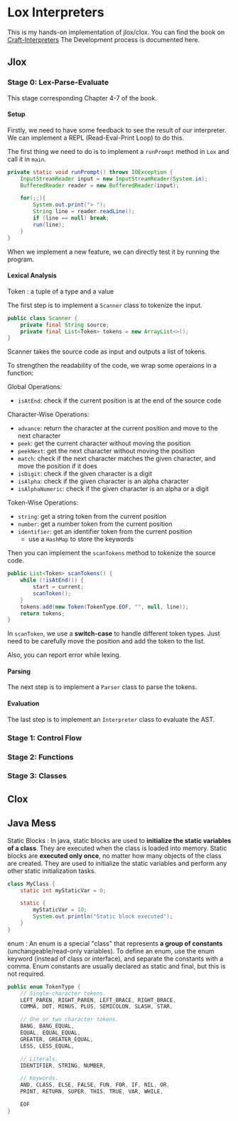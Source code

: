 # Lox Interpreters
This is my hands-on implementation of jlox/clox.
You can find the book on [Craft-Interpreters](https://craftinginterpreters.com/contents.html)
The Development process is documented here.

## Jlox
### Stage 0: Lex-Parse-Evaluate
This stage corresponding Chapter 4-7 of the book.

#### Setup
Firstly, we need to have some feedback to see the result of our interpreter.
We can implement a REPL (Read-Eval-Print Loop) to do this.

The first thing we need to do is to implement a `runPrompt` method in `Lox` and call it in `main`.

```java
private static void runPrompt() throws IOException {
    InputStreamReader input = new InputStreamReader(System.in);
    BufferedReader reader = new BufferedReader(input);

    for(;;){
        System.out.print("> ");
        String line = reader.readLine();
        if (line == null) break;
        run(line);
    }
}
```

When we implement a new feature, we can directly test it by running the program.

#### Lexical Analysis
Token
:   a tuple of a type and a value

The first step is to implement a `Scanner` class to tokenize the input.

```java
public class Scanner {
    private final String source;
    private final List<Token> tokens = new ArrayList<>();
}
```

Scanner takes the source code as input and outputs a list of tokens.

To strengthen the readability of the code, we wrap some operaions in a function:

Global Operations:

* `isAtEnd`: check if the current position is at the end of the source code

Character-Wise Operations:
* `advance`: return the character at the current position and move to the next character
* `peek`: get the current character without moving the position
* `peekNext`: get the next character without moving the position
* `match`: check if the next character matches the given character, and move the position if it does
* `isDigit`: check if the given character is a digit
* `isAlpha`: check if the given character is an alpha character
* `isAlphaNumeric`: check if the given character is an alpha or a digit

Token-Wise Operations:
* `string`: get a string token from the current position
* `number`: get a number token from the current position
* `identifier`: get an identifier token from the current position
  * use a `HashMap` to store the keywords

Then you can implement the `scanTokens` method to tokenize the source code.

```java
public List<Token> scanTokens() {
    while (!isAtEnd()) {
        start = current;
        scanToken();
    }
    tokens.add(new Token(TokenType.EOF, "", null, line));
    return tokens;
}
```

In `scanToken`, we use a **switch-case** to handle different token types. Just need to be carefully move the position and add the token to the list.

Also, you can report error while lexing.

#### Parsing
The next step is to implement a `Parser` class to parse the tokens.

#### Evaluation
The last step is to implement an `Interpreter` class to evaluate the AST.

### Stage 1: Control Flow

### Stage 2: Functions

### Stage 3: Classes


## Clox


## Java Mess
Static Blocks
:   In java, static blocks are used to **initialize the static variables of a class**. They are executed when the class is loaded into memory. Static blocks are **executed only once**, no matter how many objects of the class are created. They are used to initialize the static variables and perform any other static initialization tasks.

```java
class MyClass {
    static int myStaticVar = 0;

    static {
        myStaticVar = 10;
        System.out.println("Static block executed");
    }
}
```

enum
:   An enum is a special "class" that represents **a group of constants** (unchangeable/read-only variables). To define an enum, use the enum keyword (instead of class or interface), and separate the constants with a comma. Enum constants are usually declared as static and final, but this is not required.

```java
public enum TokenType {
    // Single-character tokens.
    LEFT_PAREN, RIGHT_PAREN, LEFT_BRACE, RIGHT_BRACE,
    COMMA, DOT, MINUS, PLUS, SEMICOLON, SLASH, STAR,

    // One or two character tokens.
    BANG, BANG_EQUAL,
    EQUAL, EQUAL_EQUAL,
    GREATER, GREATER_EQUAL,
    LESS, LESS_EQUAL,

    // Literals.
    IDENTIFIER, STRING, NUMBER,

    // Keywords.
    AND, CLASS, ELSE, FALSE, FUN, FOR, IF, NIL, OR,
    PRINT, RETURN, SUPER, THIS, TRUE, VAR, WHILE,

    EOF
}
```

    
